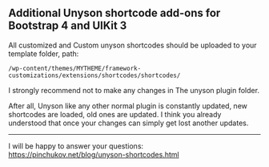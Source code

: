 ## Additional Unyson shortcode add-ons for Bootstrap 4 and UIKit 3

All customized and Custom unyson shortcodes should be uploaded to your template folder, path:

`/wp-content/themes/MYTHEME/framework-customizations/extensions/shortcodes/shortcodes/`


I strongly recommend not to make any changes in The unyson plugin folder.

After all, Unyson like any other normal plugin is constantly updated, new shortcodes are loaded, old ones are updated. I think you already understood that once your changes can simply get lost another updates.

---
I will be happy to answer your questions: https://pinchukov.net/blog/unyson-shortcodes.html